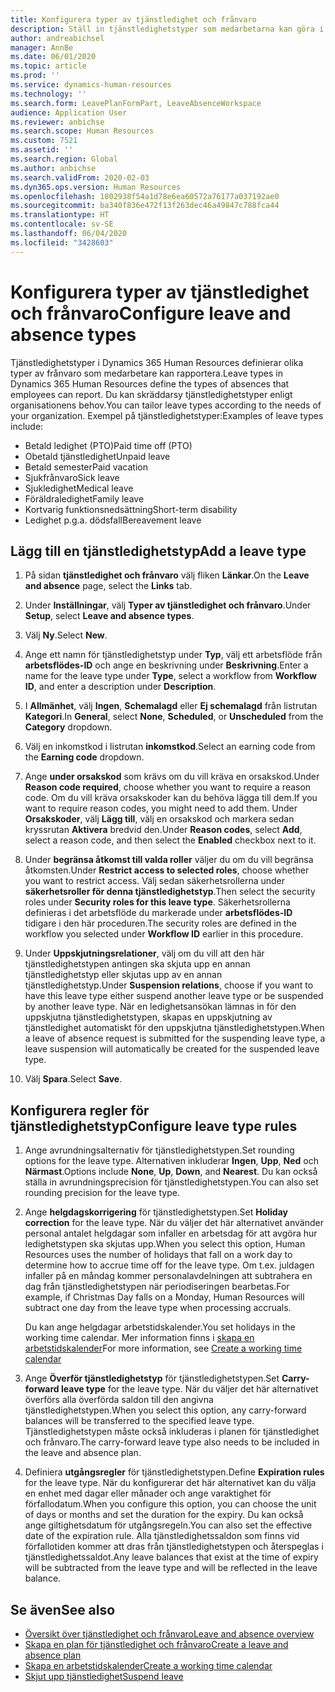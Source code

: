 ```yaml
---
title: Konfigurera typer av tjänstledighet och frånvaro
description: Ställ in tjänstledighetstyper som medarbetarna kan göra i Dynamics 365 Human Resources.
author: andreabichsel
manager: AnnBe
ms.date: 06/01/2020
ms.topic: article
ms.prod: ''
ms.service: dynamics-human-resources
ms.technology: ''
ms.search.form: LeavePlanFormPart, LeaveAbsenceWorkspace
audience: Application User
ms.reviewer: anbichse
ms.search.scope: Human Resources
ms.custom: 7521
ms.assetid: ''
ms.search.region: Global
ms.author: anbichse
ms.search.validFrom: 2020-02-03
ms.dyn365.ops.version: Human Resources
ms.openlocfilehash: 1802938f54a1d78e6ea60572a76177a037192ae0
ms.sourcegitcommit: ba340f836e472f13f263dec46a49847c788fca44
ms.translationtype: HT
ms.contentlocale: sv-SE
ms.lasthandoff: 06/04/2020
ms.locfileid: "3428603"
---
```

# <a name="configure-leave-and-absence-types"></a><span data-ttu-id="23884-103">Konfigurera typer av tjänstledighet och frånvaro</span><span class="sxs-lookup"><span data-stu-id="23884-103">Configure leave and absence types</span></span>

<span data-ttu-id="23884-104">Tjänstledighetstyper i Dynamics 365 Human Resources definierar olika typer av frånvaro som medarbetare kan rapportera.</span><span class="sxs-lookup"><span data-stu-id="23884-104">Leave types in Dynamics 365 Human Resources define the types of absences that employees can report.</span></span> <span data-ttu-id="23884-105">Du kan skräddarsy tjänstledighetstyper enligt organisationens behov.</span><span class="sxs-lookup"><span data-stu-id="23884-105">You can tailor leave types according to the needs of your organization.</span></span> <span data-ttu-id="23884-106">Exempel på tjänstledighetstyper:</span><span class="sxs-lookup"><span data-stu-id="23884-106">Examples of leave types include:</span></span>

- <span data-ttu-id="23884-107">Betald ledighet (PTO)</span><span class="sxs-lookup"><span data-stu-id="23884-107">Paid time off (PTO)</span></span>
- <span data-ttu-id="23884-108">Obetald tjänstledighet</span><span class="sxs-lookup"><span data-stu-id="23884-108">Unpaid leave</span></span>
- <span data-ttu-id="23884-109">Betald semester</span><span class="sxs-lookup"><span data-stu-id="23884-109">Paid vacation</span></span>
- <span data-ttu-id="23884-110">Sjukfrånvaro</span><span class="sxs-lookup"><span data-stu-id="23884-110">Sick leave</span></span>
- <span data-ttu-id="23884-111">Sjukledighet</span><span class="sxs-lookup"><span data-stu-id="23884-111">Medical leave</span></span>
- <span data-ttu-id="23884-112">Föräldraledighet</span><span class="sxs-lookup"><span data-stu-id="23884-112">Family leave</span></span>
- <span data-ttu-id="23884-113">Kortvarig funktionsnedsättning</span><span class="sxs-lookup"><span data-stu-id="23884-113">Short-term disability</span></span>
- <span data-ttu-id="23884-114">Ledighet p.g.a. dödsfall</span><span class="sxs-lookup"><span data-stu-id="23884-114">Bereavement leave</span></span>

## <a name="add-a-leave-type"></a><span data-ttu-id="23884-115">Lägg till en tjänstledighetstyp</span><span class="sxs-lookup"><span data-stu-id="23884-115">Add a leave type</span></span>

1. <span data-ttu-id="23884-116">På sidan **tjänstledighet och frånvaro** välj fliken **Länkar**.</span><span class="sxs-lookup"><span data-stu-id="23884-116">On the **Leave and absence** page, select the **Links** tab.</span></span>

2. <span data-ttu-id="23884-117">Under **Inställningar**, välj **Typer av tjänstledighet och frånvaro**.</span><span class="sxs-lookup"><span data-stu-id="23884-117">Under **Setup**, select **Leave and absence types**.</span></span>

3. <span data-ttu-id="23884-118">Välj **Ny**.</span><span class="sxs-lookup"><span data-stu-id="23884-118">Select **New**.</span></span>

4. <span data-ttu-id="23884-119">Ange ett namn för tjänstledighetstyp under **Typ**, välj ett arbetsflöde från **arbetsflödes-ID** och ange en beskrivning under **Beskrivning**.</span><span class="sxs-lookup"><span data-stu-id="23884-119">Enter a name for the leave type under **Type**, select a workflow from **Workflow ID**, and enter a description under **Description**.</span></span>

5. <span data-ttu-id="23884-120">I **Allmänhet**, välj **Ingen**, **Schemalagd** eller **Ej schemalagd** från listrutan **Kategori**.</span><span class="sxs-lookup"><span data-stu-id="23884-120">In **General**, select **None**, **Scheduled**, or **Unscheduled** from the **Category** dropdown.</span></span>

6. <span data-ttu-id="23884-121">Välj en inkomstkod i listrutan **inkomstkod**.</span><span class="sxs-lookup"><span data-stu-id="23884-121">Select an earning code from the **Earning code** dropdown.</span></span>

7. <span data-ttu-id="23884-122">Ange **under orsakskod** som krävs om du vill kräva en orsakskod.</span><span class="sxs-lookup"><span data-stu-id="23884-122">Under **Reason code required**, choose whether you want to require a reason code.</span></span> <span data-ttu-id="23884-123">Om du vill kräva orsakskoder kan du behöva lägga till dem.</span><span class="sxs-lookup"><span data-stu-id="23884-123">If you want to require reason codes, you might need to add them.</span></span> <span data-ttu-id="23884-124">Under **Orsakskoder**, välj **Lägg till**, välj en orsakskod och markera sedan kryssrutan **Aktivera** bredvid den.</span><span class="sxs-lookup"><span data-stu-id="23884-124">Under **Reason codes**, select **Add**, select a reason code, and then select the **Enabled** checkbox next to it.</span></span>

8. <span data-ttu-id="23884-125">Under **begränsa åtkomst till valda roller** väljer du om du vill begränsa åtkomsten.</span><span class="sxs-lookup"><span data-stu-id="23884-125">Under **Restrict access to selected roles**, choose whether you want to restrict access.</span></span> <span data-ttu-id="23884-126">Välj sedan säkerhetsrollerna under **säkerhetsroller för denna tjänstledighetstyp**.</span><span class="sxs-lookup"><span data-stu-id="23884-126">Then select the security roles under **Security roles for this leave type**.</span></span> <span data-ttu-id="23884-127">Säkerhetsrollerna definieras i det arbetsflöde du markerade under **arbetsflödes-ID** tidigare i den här proceduren.</span><span class="sxs-lookup"><span data-stu-id="23884-127">The security roles are defined in the workflow you selected under **Workflow ID** earlier in this procedure.</span></span>

9. <span data-ttu-id="23884-128">Under **Uppskjutningsrelationer**, välj om du vill att den här tjänstledighetstypen antingen ska skjuta upp en annan tjänstledighetstyp eller skjutas upp av en annan tjänstledighetstyp.</span><span class="sxs-lookup"><span data-stu-id="23884-128">Under **Suspension relations**, choose if you want to have this leave type either suspend another leave type or be suspended by another leave type.</span></span> <span data-ttu-id="23884-129">När en ledighetsansökan lämnas in för den uppskjutna tjänstledighetstypen, skapas en uppskjutning av tjänstledighet automatiskt för den uppskjutna tjänstledighetstypen.</span><span class="sxs-lookup"><span data-stu-id="23884-129">When a leave of absence request is submitted for the suspending leave type, a leave suspension will automatically be created for the suspended leave type.</span></span> 

10. <span data-ttu-id="23884-130">Välj **Spara**.</span><span class="sxs-lookup"><span data-stu-id="23884-130">Select **Save**.</span></span>

## <a name="configure-leave-type-rules"></a><span data-ttu-id="23884-131">Konfigurera regler för tjänstledighetstyp</span><span class="sxs-lookup"><span data-stu-id="23884-131">Configure leave type rules</span></span>

1. <span data-ttu-id="23884-132">Ange avrundningsalternativ för tjänstledighetstypen.</span><span class="sxs-lookup"><span data-stu-id="23884-132">Set rounding options for the leave type.</span></span> <span data-ttu-id="23884-133">Alternativen inkluderar **Ingen**, **Upp**, **Ned** och **Närmast**.</span><span class="sxs-lookup"><span data-stu-id="23884-133">Options include **None**, **Up**, **Down**, and **Nearest**.</span></span> <span data-ttu-id="23884-134">Du kan också ställa in avrundningsprecision för tjänstledighetstypen.</span><span class="sxs-lookup"><span data-stu-id="23884-134">You can also set rounding precision for the leave type.</span></span>

2. <span data-ttu-id="23884-135">Ange **helgdagskorrigering** för tjänstledighetstypen.</span><span class="sxs-lookup"><span data-stu-id="23884-135">Set **Holiday correction** for the leave type.</span></span> <span data-ttu-id="23884-136">När du väljer det här alternativet använder personal antalet helgdagar som infaller en arbetsdag för att avgöra hur ledighetstypen ska skjutas upp.</span><span class="sxs-lookup"><span data-stu-id="23884-136">When you select this option, Human Resources uses the number of holidays that fall on a work day to determine how to accrue time off for the leave type.</span></span> <span data-ttu-id="23884-137">Om t.ex. juldagen infaller på en måndag kommer personalavdelningen att subtrahera en dag från tjänstledighetstypen när periodiseringen bearbetas.</span><span class="sxs-lookup"><span data-stu-id="23884-137">For example, if Christmas Day falls on a Monday, Human Resources will subtract one day from the leave type when processing accruals.</span></span>

   <span data-ttu-id="23884-138">Du kan ange helgdagar arbetstidskalender.</span><span class="sxs-lookup"><span data-stu-id="23884-138">You set holidays in the working time calendar.</span></span> <span data-ttu-id="23884-139">Mer information finns i [skapa en arbetstidskalender](hr-leave-and-absence-working-time-calendar.md)</span><span class="sxs-lookup"><span data-stu-id="23884-139">For more information, see [Create a working time calendar](hr-leave-and-absence-working-time-calendar.md)</span></span>
   
 3. <span data-ttu-id="23884-140">Ange **Överför tjänstledighetstyp** för tjänstledighetstypen.</span><span class="sxs-lookup"><span data-stu-id="23884-140">Set **Carry-forward leave type** for the leave type.</span></span> <span data-ttu-id="23884-141">När du väljer det här alternativet överförs alla överförda saldon till den angivna tjänstledighetstypen.</span><span class="sxs-lookup"><span data-stu-id="23884-141">When you select this option, any carry-forward balances will be transferred to the specified leave type.</span></span> <span data-ttu-id="23884-142">Tjänstledighetstypen måste också inkluderas i planen för tjänstledighet och frånvaro.</span><span class="sxs-lookup"><span data-stu-id="23884-142">The carry-forward leave type also needs to be included in the leave and absence plan.</span></span> 
 
 4. <span data-ttu-id="23884-143">Definiera **utgångsregler** för tjänstledighetstypen.</span><span class="sxs-lookup"><span data-stu-id="23884-143">Define **Expiration rules** for the leave type.</span></span> <span data-ttu-id="23884-144">När du konfigurerar det här alternativet kan du välja en enhet med dagar eller månader och ange varaktighet för förfallodatum.</span><span class="sxs-lookup"><span data-stu-id="23884-144">When you configure this option, you can choose the unit of days or months and set the duration for the expiry.</span></span> <span data-ttu-id="23884-145">Du kan också ange giltighetsdatum för utgångsregeln.</span><span class="sxs-lookup"><span data-stu-id="23884-145">You can also set the effective date of the expiration rule.</span></span> <span data-ttu-id="23884-146">Alla tjänstledighetssaldon som finns vid förfallotiden kommer att dras från tjänstledighetstypen och återspeglas i tjänstledighetssaldot.</span><span class="sxs-lookup"><span data-stu-id="23884-146">Any leave balances that exist at the time of expiry will be subtracted from the leave type and will be reflected in the leave balance.</span></span> 
 
 
## <a name="see-also"></a><span data-ttu-id="23884-147">Se även</span><span class="sxs-lookup"><span data-stu-id="23884-147">See also</span></span>

- [<span data-ttu-id="23884-148">Översikt över tjänstledighet och frånvaro</span><span class="sxs-lookup"><span data-stu-id="23884-148">Leave and absence overview</span></span>](hr-leave-and-absence-overview.md)
- [<span data-ttu-id="23884-149">Skapa en plan för tjänstledighet och frånvaro</span><span class="sxs-lookup"><span data-stu-id="23884-149">Create a leave and absence plan</span></span>](hr-leave-and-absence-plans.md)
- [<span data-ttu-id="23884-150">Skapa en arbetstidskalender</span><span class="sxs-lookup"><span data-stu-id="23884-150">Create a working time calendar</span></span>](hr-leave-and-absence-working-time-calendar.md)
- [<span data-ttu-id="23884-151">Skjut upp tjänstledighet</span><span class="sxs-lookup"><span data-stu-id="23884-151">Suspend leave</span></span>](hr-leave-and-absence-suspend-leave.md)

